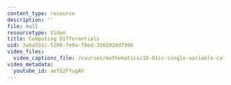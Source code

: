 ```yaml
---
content_type: resource
description: ''
file: null
resourcetype: Video
title: Computing Differentials
uid: 3a6a551c-5206-fe9a-f8ed-336592dd7906
video_files:
  video_captions_file: /courses/mathematics/18-01sc-single-variable-calculus-fall-2010/unit-2-applications-of-differentiation/part-c-mean-value-theorem-antiderivatives-and-differential-equations/session-36-differentials/computing-differentials/aefQ2FYugAY.vtt
video_metadata:
  youtube_id: aefQ2FYugAY
---
```


